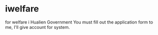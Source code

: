# iwelfare
for welfare i  Hualien Government
You must fill out the application form to me, I'll give account for system.
